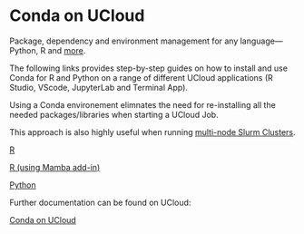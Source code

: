 # Conda on UCloud

Package, dependency and environment management for any language—Python, R and [more](https://docs.conda.io/en/latest/).

The following links provides step-by-step guides on how to install and use Conda for R and Python on a range of different UCloud applications (R Studio, VScode, JupyterLab and Terminal App).

Using a Conda environement elimnates the need for re-installing all the needed packages/libraries when starting a UCloud Job.

This approach is also highly useful when running [multi-node Slurm Clusters](/Tutorial_Docs/SLURM/). 

[R](/Tutorials/Conda/Conda_R/)

[R (using Mamba add-in)](/Tutorials/Conda/Mamba_R/)

[Python](/Tutorials/Conda/Conda_Python/)

Further documentation can be found on UCloud:

[Conda on UCloud](https://docs.cloud.sdu.dk/search.html?q=Conda&check_keywords=yes&area=default) 
